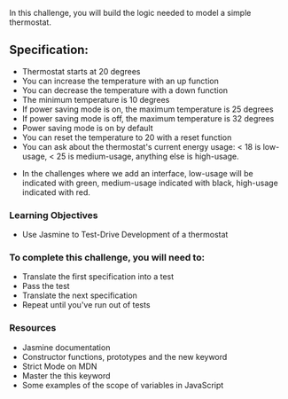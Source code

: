 In this challenge, you will build the logic needed to model a simple thermostat.

## Specification:

- Thermostat starts at 20 degrees
- You can increase the temperature with an up function
- You can decrease the temperature with a down function
- The minimum temperature is 10 degrees
- If power saving mode is on, the maximum temperature is 25 degrees
- If power saving mode is off, the maximum temperature is 32 degrees
- Power saving mode is on by default
- You can reset the temperature to 20 with a reset function
- You can ask about the thermostat's current energy usage: < 18 is low-usage, < 25 is medium-usage, anything else is high-usage.

+ In the challenges where we add an interface, low-usage will be indicated with green, medium-usage indicated with black, high-usage indicated with red.

### Learning Objectives
- Use Jasmine to Test-Drive Development of a thermostat

### To complete this challenge, you will need to:
- Translate the first specification into a test
- Pass the test
- Translate the next specification
- Repeat until you've run out of tests

### Resources
- Jasmine documentation
- Constructor functions, prototypes and the new keyword
- Strict Mode on MDN
- Master the this keyword
- Some examples of the scope of variables in JavaScript
